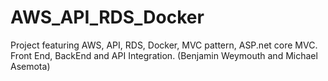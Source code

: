 # AWS_API_RDS_Docker
Project featuring AWS, API, RDS, Docker, MVC pattern, ASP.net core MVC. Front End, BackEnd and API Integration. (Benjamin Weymouth and Michael Asemota) 
